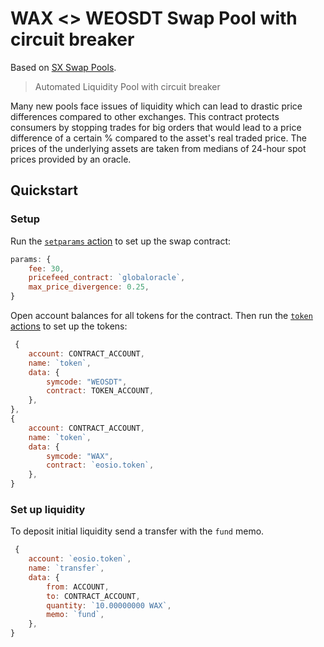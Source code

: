 # WAX <> WEOSDT Swap Pool with circuit breaker

Based on [SX Swap Pools](https://github.com/stableex/sx.swap).

> Automated Liquidity Pool with circuit breaker

Many new pools face issues of liquidity which can lead to drastic price differences compared to other exchanges.
This contract protects consumers by stopping trades for big orders that would lead to a price difference of a certain % compared to the asset's real traded price.
The prices of the underlying assets are taken from medians of 24-hour spot prices provided by an oracle.


## Quickstart

### Setup

Run the [`setparams` action](./actions/setparams.js) to set up the swap contract:

```js
params: {
    fee: 30,
    pricefeed_contract: `globaloracle`,
    max_price_divergence: 0.25,
}
```

Open account balances for all tokens for the contract.
Then run the [`token` actions](./actions/token.js) to set up the tokens:

```js
 {
    account: CONTRACT_ACCOUNT,
    name: `token`,
    data: {
        symcode: "WEOSDT",
        contract: TOKEN_ACCOUNT,
    },
},
{
    account: CONTRACT_ACCOUNT,
    name: `token`,
    data: {
        symcode: "WAX",
        contract: `eosio.token`,
    },
}
```

### Set up liquidity

To deposit initial liquidity send a transfer with the `fund` memo.

```js
 {
    account: `eosio.token`,
    name: `transfer`,
    data: {
        from: ACCOUNT,
        to: CONTRACT_ACCOUNT,
        quantity: `10.00000000 WAX`,
        memo: `fund`,
    },
}
```